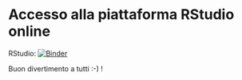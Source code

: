 # Accesso alla piattaforma RStudio online

RStudio: [![Binder](http://mybinder.org/badge_logo.svg)](http://mybinder.org/v2/gh/binder-examples/r-conda/master?urlpath=rstudio)

Buon divertimento a tutti :-) ! 
